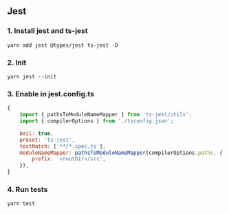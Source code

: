 ## Jest

### 1. Install jest and ts-jest
```
yarn add jest @types/jest ts-jest -D
```

### 2. Init
```
yarn jest --init
```

### 3. Enable in jest.config.ts
```js
{
    import { pathsToModuleNameMapper } from 'ts-jest/utils';
    import { compilerOptions } from './tsconfig.json';

    bail: true,
    preset: 'ts-jest',
    testMatch: ['**/*.spec.ts'],
    moduleNameMapper: pathsToModuleNameMapper(compilerOptions.paths, {
        prefix: '<rootDir>/src',
    }),
}
```

### 4. Run tests
```bash
yarn test
```